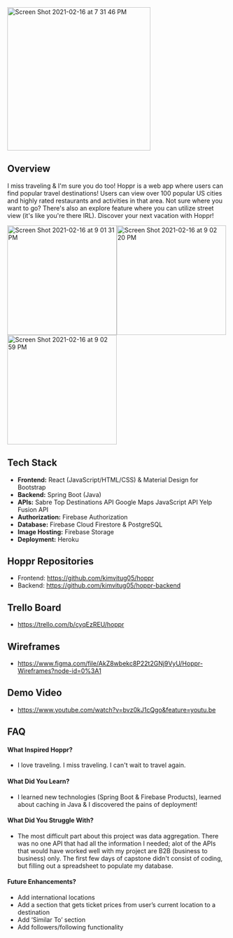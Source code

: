 <img width="327" alt="Screen Shot 2021-02-16 at 7 31 46 PM" src="https://user-images.githubusercontent.com/56857522/108152599-31512300-708e-11eb-8d19-11c821ecbeb9.png">

## Overview
I miss traveling & I'm sure you do too! Hoppr is a web app where users can find popular travel destinations! Users can view over 100 popular US cities and highly rated restaurants and activities in that area. Not sure where you want to go? There's also an explore feature where you can utilize street view (it's like you're there IRL). Discover your next vacation with Hoppr!

<img width="250" alt="Screen Shot 2021-02-16 at 9 01 31 PM" src="https://user-images.githubusercontent.com/56857522/108159012-fc979880-709a-11eb-82d0-0dc3bb7d2fdc.png"><img width="250" alt="Screen Shot 2021-02-16 at 9 02 20 PM" src="https://user-images.githubusercontent.com/56857522/108159075-1cc75780-709b-11eb-86fc-f98ca01f9a2c.png"><img width="250" alt="Screen Shot 2021-02-16 at 9 02 59 PM" src="https://user-images.githubusercontent.com/56857522/108159143-3cf71680-709b-11eb-992d-e468dc60050a.png">

## Tech Stack

- **Frontend:**
React (JavaScript/HTML/CSS) & Material Design for Bootstrap
- **Backend:**
Spring Boot (Java)
- **APIs:**
Sabre Top Destinations API
Google Maps JavaScript API
Yelp Fusion API
- **Authorization:**
Firebase Authorization
- **Database:**
Firebase Cloud Firestore & PostgreSQL
- **Image Hosting:**
Firebase Storage
- **Deployment:**
Heroku

## Hoppr Repositories
- Frontend: https://github.com/kimvitug05/hoppr
- Backend: https://github.com/kimvitug05/hoppr-backend

## Trello Board
- https://trello.com/b/cyqEzREU/hoppr

## Wireframes
- https://www.figma.com/file/AkZ8wbekc8P22t2GNj9VyU/Hoppr-Wireframes?node-id=0%3A1

## Demo Video
- https://www.youtube.com/watch?v=bvz0kJ1cQgo&feature=youtu.be

## FAQ
#### **What Inspired Hoppr?**

- I love traveling. I miss traveling. I can't wait to travel again. 

#### **What Did You Learn?**

- I learned new technologies (Spring Boot & Firebase Products), learned about caching in Java & I discovered the pains of deployment! 

#### **What Did You Struggle With?**

- The most difficult part about this project was data aggregation. There was no one API that had all the information I needed; alot of the APIs that would have worked well with my project are B2B (business to business) only. The first few days of capstone didn't consist of coding, but filling out a spreadsheet to populate my database. 

#### **Future Enhancements?**

- Add international locations
- Add a section that gets ticket prices from user’s current location to a destination
- Add ‘Similar To’ section 
- Add followers/following functionality


